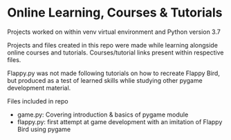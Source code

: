 # Online Learning, Courses & Tutorials

Projects worked on within venv virtual environment and Python version 3.7

Projects and files created in this repo were made while learning alongside online courses and tutorials. Courses/tutorial links present within respective files.

Flappy.py was not made following tutorials on how to recreate Flappy Bird, but produced as a test of learned skills whlie studying other pygame development material.

Files included in repo
- game.py: Covering introduction & basics of pygame module
- flappy.py: first attempt at game development with an imitation of Flappy Bird using pygame